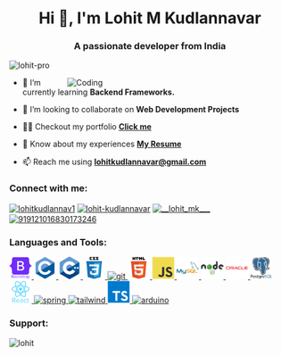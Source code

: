 <h1 align="center">Hi 👋, I'm Lohit M Kudlannavar</h1>
<h3 align="center">A passionate developer from India</h3>

<p align="left"> <img src="https://komarev.com/ghpvc/?username=lohit-pro&label=Profile%20views&color=0e75b6&style=flat" alt="lohit-pro" /> </p>

<img align="right" alt="Coding" width="400" src="https://cdn.dribbble.com/users/1019864/screenshots/3079099/codeloop.gif">

<!-- <p align="left"> <a href="https://twitter.com/lohitkudlannav1" target="blank"><img src="https://img.shields.io/twitter/follow/lohitkudlannav1?logo=twitter&style=for-the-badge" alt="lohitkudlannav1" /></a> </p> -->

- 🌱 I’m currently learning **Backend Frameworks.**

- 👯 I’m looking to collaborate on **Web Development Projects**

- 👨‍💻 Checkout my portfolio [**Click me**](https://lohitpro.vercel.app/)

- 📄 Know about my experiences [**My Resume**](https://lohit-pro.vercel.app/Resume.pdf)

- 📫 Reach me using **lohitkudlannavar@gmail.com**

<h3 align="left">Connect with me:</h3>
<p align="left">
<a href="https://twitter.com/lohitkudlannav1" target="blank"><img align="center" src="https://raw.githubusercontent.com/rahuldkjain/github-profile-readme-generator/master/src/images/icons/Social/twitter.svg" alt="lohitkudlannav1" height="30" width="40" /></a>
<a href="https://linkedin.com/in/lohit-kudlannavar" target="blank"><img align="center" src="https://raw.githubusercontent.com/rahuldkjain/github-profile-readme-generator/master/src/images/icons/Social/linked-in-alt.svg" alt="lohit-kudlannavar" height="30" width="40" /></a>
<a href="https://instagram.com/__lohit_mk___" target="blank"><img align="center" src="https://raw.githubusercontent.com/rahuldkjain/github-profile-readme-generator/master/src/images/icons/Social/instagram.svg" alt="__lohit_mk___" height="30" width="40" /></a>
<a href="https://discord.gg/919121016830173246" target="blank"><img align="center" src="https://raw.githubusercontent.com/rahuldkjain/github-profile-readme-generator/master/src/images/icons/Social/discord.svg" alt="919121016830173246" height="30" width="40" /></a>
</p>

<h3 align="left">Languages and Tools:</h3>
<p align="left"> <a href="https://getbootstrap.com" target="_blank" rel="noreferrer"> <img src="https://raw.githubusercontent.com/devicons/devicon/master/icons/bootstrap/bootstrap-plain-wordmark.svg" alt="bootstrap" width="40" height="40"/> </a> <a href="https://www.cprogramming.com/" target="_blank" rel="noreferrer"> <img src="https://raw.githubusercontent.com/devicons/devicon/master/icons/c/c-original.svg" alt="c" width="40" height="40"/> </a> <a href="https://www.w3schools.com/cpp/" target="_blank" rel="noreferrer"> <img src="https://raw.githubusercontent.com/devicons/devicon/master/icons/cplusplus/cplusplus-original.svg" alt="cplusplus" width="40" height="40"/> </a> <a href="https://www.w3schools.com/css/" target="_blank" rel="noreferrer"> <img src="https://raw.githubusercontent.com/devicons/devicon/master/icons/css3/css3-original-wordmark.svg" alt="css3" width="40" height="40"/> </a> <a href="https://git-scm.com/" target="_blank" rel="noreferrer"> <img src="https://www.vectorlogo.zone/logos/git-scm/git-scm-icon.svg" alt="git" width="40" height="40"/> </a> <a href="https://www.w3.org/html/" target="_blank" rel="noreferrer"> <img src="https://raw.githubusercontent.com/devicons/devicon/master/icons/html5/html5-original-wordmark.svg" alt="html5" width="40" height="40"/> </a> <a href="https://developer.mozilla.org/en-US/docs/Web/JavaScript" target="_blank" rel="noreferrer"> <img src="https://raw.githubusercontent.com/devicons/devicon/master/icons/javascript/javascript-original.svg" alt="javascript" width="40" height="40"/> </a> <a href="https://www.mysql.com/" target="_blank" rel="noreferrer"> <img src="https://raw.githubusercontent.com/devicons/devicon/master/icons/mysql/mysql-original-wordmark.svg" alt="mysql" width="40" height="40"/> </a> <a href="https://nodejs.org" target="_blank" rel="noreferrer"> <img src="https://raw.githubusercontent.com/devicons/devicon/master/icons/nodejs/nodejs-original-wordmark.svg" alt="nodejs" width="40" height="40"/> </a> <a href="https://www.oracle.com/" target="_blank" rel="noreferrer"> <img src="https://raw.githubusercontent.com/devicons/devicon/master/icons/oracle/oracle-original.svg" alt="oracle" width="40" height="40"/> </a> <a href="https://www.postgresql.org" target="_blank" rel="noreferrer"> <img src="https://raw.githubusercontent.com/devicons/devicon/master/icons/postgresql/postgresql-original-wordmark.svg" alt="postgresql" width="40" height="40"/> </a> <a href="https://reactjs.org/" target="_blank" rel="noreferrer"> <img src="https://raw.githubusercontent.com/devicons/devicon/master/icons/react/react-original-wordmark.svg" alt="react" width="40" height="40"/> </a> <a href="https://spring.io/" target="_blank" rel="noreferrer"> <img src="https://www.vectorlogo.zone/logos/springio/springio-icon.svg" alt="spring" width="40" height="40"/> </a> <a href="https://tailwindcss.com/" target="_blank" rel="noreferrer"> <img src="https://www.vectorlogo.zone/logos/tailwindcss/tailwindcss-icon.svg" alt="tailwind" width="40" height="40"/> </a> <a href="https://www.typescriptlang.org/" target="_blank" rel="noreferrer"> <img src="https://raw.githubusercontent.com/devicons/devicon/master/icons/typescript/typescript-original.svg" alt="typescript" width="40" height="40"/> </a> <a href="https://www.arduino.cc/" target="_blank" rel="noreferrer"> <img src="https://cdn.worldvectorlogo.com/logos/arduino-1.svg" alt="arduino" width="40" height="40"/> </a> </p>

<h3 align="left">Support:</h3>
<p><a href="https://www.buymeacoffee.com/lohit"> <img align="left" src="https://cdn.buymeacoffee.com/buttons/v2/default-yellow.png" height="50" width="210" alt="lohit" /></a></p><br><br>
